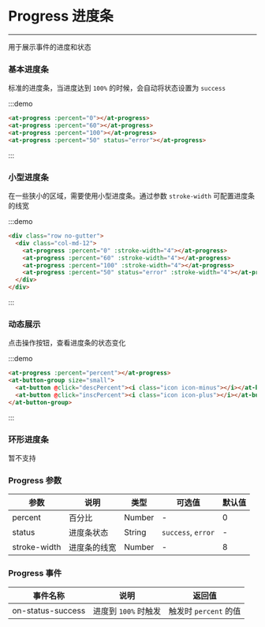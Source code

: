 # Progress 进度条

----

用于展示事件的进度和状态

### 基本进度条

标准的进度条，当进度达到 `100%` 的时候，会自动将状态设置为 `success`

:::demo
```html
<at-progress :percent="0"></at-progress>
<at-progress :percent="60"></at-progress>
<at-progress :percent="100"></at-progress>
<at-progress :percent="50" status="error"></at-progress>
```
:::

### 小型进度条

在一些狭小的区域，需要使用小型进度条。通过参数 `stroke-width` 可配置进度条的线宽

:::demo
```html
<div class="row no-gutter">
  <div class="col-md-12">
    <at-progress :percent="0" :stroke-width="4"></at-progress>
    <at-progress :percent="60" :stroke-width="4"></at-progress>
    <at-progress :percent="100" :stroke-width="4"></at-progress>
    <at-progress :percent="50" status="error" :stroke-width="4"></at-progress>
  </div>
</div>
```
:::

### 动态展示

点击操作按钮，查看进度条的状态变化

:::demo
```html
<at-progress :percent="percent"></at-progress>
<at-button-group size="small">
  <at-button @click="descPercent"><i class="icon icon-minus"></i></at-button>
  <at-button @click="inscPercent"><i class="icon icon-plus"></i></at-button>
</at-button-group>
```
:::

### 环形进度条

暂不支持

### Progress 参数

| 参数      | 说明          | 类型      | 可选值                           | 默认值  |
|---------- |-------------- |---------- |--------------------------------  |-------- |
| percent | 百分比 | Number | - | 0 |
| status | 进度条状态 | String | `success`, `error` | - |
| stroke-width | 进度条的线宽 | Number | - | 8 |

### Progress 事件

| 事件名称      | 说明          | 返回值  |
|------------- |-------------- |---------- |
| on-status-success | 进度到 `100%` 时触发 | 触发时 `percent` 的值 |

<style lang="sass" scoped>
.at-progress {
  margin-bottom: 8px;
}
</style>

<script>
export default {
  data () {
    return {
      percent: 0
    }
  },
  methods: {
    descPercent () {
      this.percent -= 10
      this.percent = this.percent < 0 ? 0 : this.percent
    },
    inscPercent () {
      this.percent += 10
      this.percent = this.percent > 100 ? 100 : this.percent
    }
  }
}
</script>
